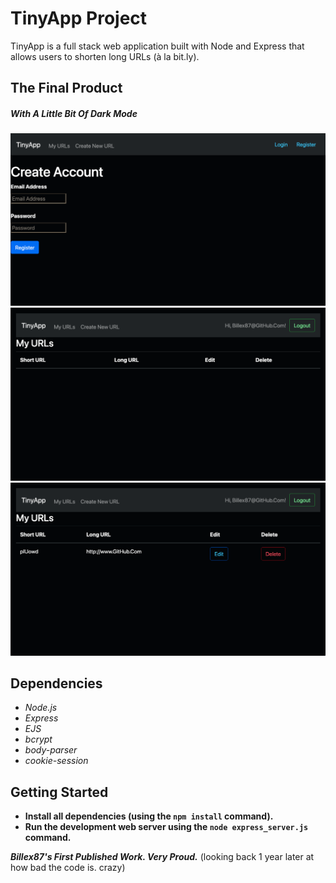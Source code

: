 # **TinyApp Project**

TinyApp is a full stack web application built with Node and Express that allows users to shorten long URLs (à la bit.ly).

## The Final Product
#####  *With A Little Bit Of Dark Mode*
!["Screenshot of Main Page"](https://github.com/Billex87/tinyapp/blob/master/docs/HomeScreen.png)
!["Screenshot of Login Page"](https://github.com/Billex87/tinyapp/blob/master/docs/LogIn.png)
!["Screenshot of Created URL's Page"](https://github.com/Billex87/tinyapp/blob/master/docs/ViewURLs.png)
## Dependencies

* *Node.js*
* *Express*
* *EJS*
* *bcrypt*
* *body-parser*
* *cookie-session*

## Getting Started

- **Install all dependencies (using the `npm install` command).**
- **Run the development web server using the `node express_server.js` command.**

***Billex87's First Published Work. Very Proud.***
(looking back 1 year later at how bad the code is. crazy)
